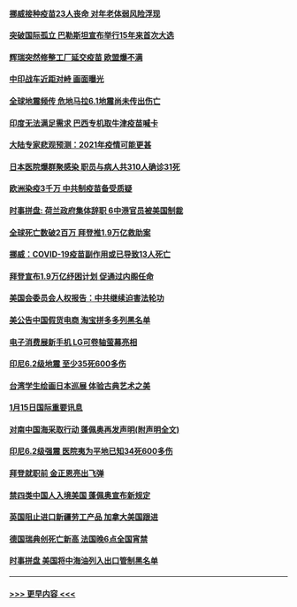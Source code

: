 #### [挪威接种疫苗23人丧命 对年老体弱风险浮现](../pages/prog202/a103033461.md?t=01161551) 
#### [突破国际孤立 巴勒斯坦宣布举行15年来首次大选](../pages/prog202/a103033395.md?t=01161551) 
#### [辉瑞突然修整工厂延交疫苗 欧盟爆不满](../pages/prog202/a103033337.md?t=01161551) 
#### [中印战车近距对峙 画面曝光](../pages/prog202/a103033328.md?t=01161551) 
#### [全球地震频传 危地马拉6.1地震尚未传出伤亡](../pages/prog202/a103033260.md?t=01161551) 
#### [印度无法满足需求 巴西专机取牛津疫苗喊卡](../pages/prog202/a103033246.md?t=01161551) 
#### [大陆专家悲观预测：2021年疫情可能更甚](../pages/prog202/a103033186.md?t=01161551) 
#### [日本医院爆群聚感染 职员与病人共310人确诊31死](../pages/prog202/a103033200.md?t=01161551) 
#### [欧洲染疫3千万 中共制疫苗备受质疑](../pages/prog202/a103032868.md?t=01161551) 
#### [时事拼盘: 荷兰政府集体辞职 6中港官员被美国制裁](../pages/prog202/a103033063.md?t=01161551) 
#### [全球死亡数破2百万 拜登推1.9万亿救助案](../pages/prog202/a103033050.md?t=01161551) 
#### [挪威：COVID-19疫苗副作用或已导致13人死亡](../pages/prog202/a103032989.md?t=01161551) 
#### [拜登宣布1.9万亿纾困计划 促通过内阁任命](../pages/prog202/a103032902.md?t=01161551) 
#### [美国会委员会人权报告：中共继续迫害法轮功](../pages/prog202/a103032900.md?t=01161551) 
#### [美公告中国假货电商 淘宝拼多多列黑名单](../pages/prog202/a103032892.md?t=01161551) 
#### [电子消费展新手机 LG可卷轴萤幕亮相](../pages/prog202/a103032862.md?t=01161551) 
#### [印尼6.2级地震 至少35死600多伤](../pages/prog202/a103032858.md?t=01161551) 
#### [台湾学生绘画日本巡展 体验古典艺术之美](../pages/prog202/a103032810.md?t=01161551) 
#### [1月15日国际重要讯息](../pages/prog202/a103032706.md?t=01161551) 
#### [对南中国海采取行动 蓬佩奥再发声明(附声明全文)](../pages/prog202/a103032622.md?t=01161551) 
#### [印尼6.2级强震 医院夷为平地已知34死600多伤](../pages/prog202/a103032580.md?t=01161551) 
#### [拜登就职前 金正恩亮出飞弹](../pages/prog202/a103032472.md?t=01161551) 
#### [禁四类中国人入境美国 蓬佩奥宣布新规定](../pages/prog202/a103032438.md?t=01161551) 
#### [英国阻止进口新疆劳工产品 加拿大美国跟进](../pages/prog202/a103032303.md?t=01161551) 
#### [德国瑞典创死亡新高 法国晚6点全国宵禁](../pages/prog202/a103032350.md?t=01161551) 
#### [时事拼盘 美国将中海油列入出口管制黑名单](../pages/prog202/a103032335.md?t=01161551) 

----
#### [ >>> 更早内容 <<< ](../indexes/prog202-earlier.md)
